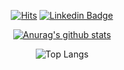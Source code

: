<div align=center>

[![Hits](https://hits.seeyoufarm.com/api/count/incr/badge.svg?url=https%3A%2F%2Fgithub.com%2Fjunncode%2Fhit-counter&count_bg=%2379C83D&title_bg=%23555555&icon=&icon_color=%23E7E7E7&title=hits&edge_flat=false)](https://hits.seeyoufarm.com)
[![Linkedin Badge](https://img.shields.io/badge/-LinkedIn-blue?style=flat-square&logo=Linkedin&logoColor=white&link=https://www.linkedin.com/in/seong-yun-byeon-8183a8113/)](https://www.linkedin.com/in/seongjun-y-1704b9203/)

</div>

<div align=center>

[![Anurag's github stats](https://github-readme-stats.vercel.app/api?username=junncode&show_icons=true&theme=tokyonight&count_private=true)](https://github.com/anuraghazra/github-readme-stats)

</div>

<div align=center>
  
![Top Langs](https://github-readme-stats.vercel.app/api/top-langs/?username=junncode&layout=compact&theme=tokyonight)

</div>
